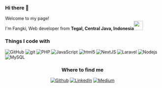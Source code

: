 ### Hi there 👋


<p>Welcome to my page! </br> I'm Fangki, Web developer from <b>Tegal, Central Java, Indonesia</b><img src="https://cdn-icons-png.flaticon.com/512/6622/6622278.png" width="30"/></p>
<h3>Things I code with</h3>
<p>
    <img alt="GitHub" src="http://skillicons.dev/icons?i=github" />
    <img alt="git" src="http://skillicons.dev/icons?i=git" />
    <img alt="PHP" src="http://skillicons.dev/icons?i=php" />
    <img alt="JavaScript" src="http://skillicons.dev/icons?i=javascript" />
    <img alt="html5" src="http://skillicons.dev/icons?i=html" />
    <img alt="NextJS" src="http://skillicons.dev/icons?i=nextjs" />
    <img alt="Laravel" src="http://skillicons.dev/icons?i=laravel" />
    <img alt="Nodejs" src="http://skillicons.dev/icons?i=nodejs" />
    <img alt="MySQL" src="http://skillicons.dev/icons?i=mysql" />
</p>

<h3 align="center">Where to find me</h3>
<p align="center">
    <a href="https://github.com/fangkiigopramana" target="_blank"><img alt="Github" src="https://img.shields.io/badge/GitHub-%2312100E.svg?&style=for-the-badge&logo=Github&logoColor=white" /></a>
    <a href="https://www.linkedin.com/in/fangkiigopramana/" target="_blank"><img alt="LinkedIn" src="https://img.shields.io/badge/linkedin-%230077B5.svg?&style=for-the-badge&logo=linkedin&logoColor=white" /></a>
    <a href="https://medium.com/@fangkiigo26" target="_blank"><img alt="Medium" src="https://img.shields.io/badge/medium-%2312100E.svg?&style=for-the-badge&logo=medium&logoColor=white" /></a>
</p>
